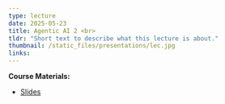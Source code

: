 ```yaml
---
type: lecture
date: 2025-05-23
title: Agentic AI 2 <br> 
tldr: "Short text to describe what this lecture is about."
thumbnail: /static_files/presentations/lec.jpg
links: 
---
```

**Course Materials:**
- [Slides](https://ml-graph.github.io/spring-2025/static_files/8-AgenticAI.pdf)
